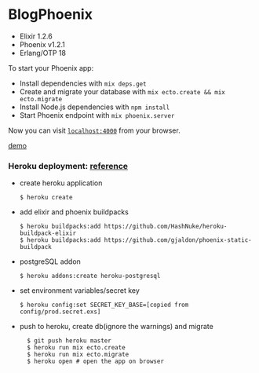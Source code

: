 # BlogPhoenix

- Elixir 1.2.6
- Phoenix v1.2.1
- Erlang/OTP 18

To start your Phoenix app:

  * Install dependencies with `mix deps.get`
  * Create and migrate your database with `mix ecto.create && mix ecto.migrate`
  * Install Node.js dependencies with `npm install`
  * Start Phoenix endpoint with `mix phoenix.server`

Now you can visit [`localhost:4000`](http://localhost:4000) from your browser.

[demo](https://stark-falls-49988.herokuapp.com/)

### Heroku deployment: [reference](http://wsmoak.net/2015/07/12/phoenix-and-ecto-from-mix-new-to-heroku.html)

- create heroku application
	
	`$ heroku create`

-	add elixir and phoenix buildpacks

		$ heroku buildpacks:add https://github.com/HashNuke/heroku-buildpack-elixir
		$ heroku buildpacks:add https://github.com/gjaldon/phoenix-static-buildpack

- postgreSQL addon

	`$ heroku addons:create heroku-postgresql`

- set environment variables/secret key
	
	`$ heroku config:set SECRET_KEY_BASE=[copied from config/prod.secret.exs]`

- push to heroku, create db(ignore the warnings) and migrate

		$ git push heroku master
		$ heroku run mix ecto.create
		$ heroku run mix ecto.migrate
		$ heroku open # open the app on browser



<!-- Ready to run in production? Please [check our deployment guides](http://www.phoenixframework.org/docs/deployment).


## Learn more

  * Official website: http://www.phoenixframework.org/
  * Guides: http://phoenixframework.org/docs/overview
  * Docs: https://hexdocs.pm/phoenix
  * Mailing list: http://groups.google.com/group/phoenix-talk
  * Source: https://github.com/phoenixframework/phoenix -->
